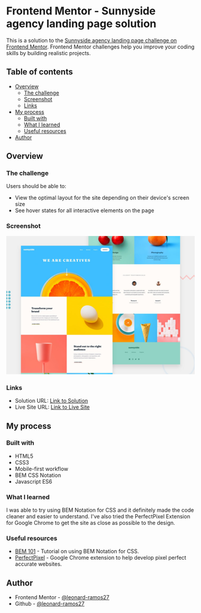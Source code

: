 # Frontend Mentor - Sunnyside agency landing page solution

This is a solution to the [Sunnyside agency landing page challenge on Frontend Mentor](https://www.frontendmentor.io/challenges/sunnyside-agency-landing-page-7yVs3B6ef). Frontend Mentor challenges help you improve your coding skills by building realistic projects.

## Table of contents

- [Overview](#overview)
  - [The challenge](#the-challenge)
  - [Screenshot](#screenshot)
  - [Links](#links)
- [My process](#my-process)
  - [Built with](#built-with)
  - [What I learned](#what-i-learned)
  - [Useful resources](#useful-resources)
- [Author](#author)

## Overview

### The challenge

Users should be able to:

- View the optimal layout for the site depending on their device's screen size
- See hover states for all interactive elements on the page

### Screenshot

![Design preview for the Sunnyside agency landing page coding challenge](./design/desktop-preview.jpg)

### Links

- Solution URL: [Link to Solution]()
- Live Site URL: [Link to Live Site]()

## My process

### Built with

- HTML5
- CSS3
- Mobile-first workflow
- BEM CSS Notation
- Javascript ES6

### What I learned

I was able to try using BEM Notation for CSS and it definitely made the code cleaner and easier to understand. I've also tried the PerfectPixel Extension for Google Chrome to get the site as close as possible to the design.

### Useful resources

- [BEM 101](https://css-tricks.com/bem-101/) - Tutorial on using BEM Notation for CSS.
- [PerfectPixel](https://www.welldonecode.com/perfectpixel/) - Google Chrome extension to help develop pixel perfect accurate websites.

## Author

- Frontend Mentor - [@leonard-ramos27](https://www.frontendmentor.io/profile/leonard-ramos27)
- Github - [@leonard-ramos27](https://github.com/leonard-ramos27)
